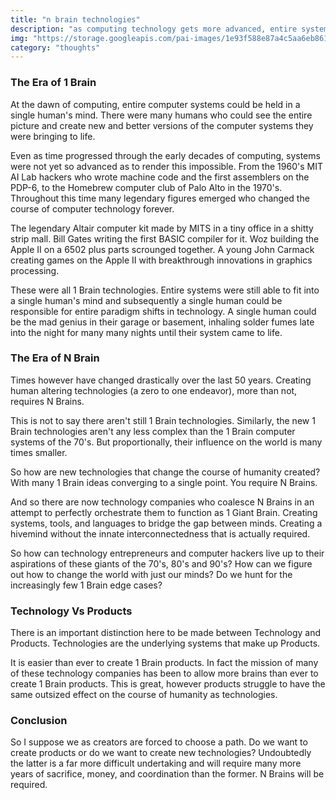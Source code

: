 ```yaml
---
title: "n brain technologies"
description: "as computing technology gets more advanced, entire systems can no longer fit in one human's mind. n brain technologies emerge." 
img: "https://storage.googleapis.com/pai-images/1e93f588e87a4c5aa6eb861a828c1435.jpeg"
category: "thoughts"
---
```

### The Era of 1 Brain
At the dawn of computing, entire computer systems could be held in a single human's mind. There were many humans who could see the entire picture and create new and better versions of the computer systems they were bringing to life. 

Even as time progressed through the early decades of computing, systems were not yet so advanced as to render this impossible. From the 1960's MIT AI Lab hackers who wrote machine code and the first assemblers on the PDP-6, to the Homebrew computer club of Palo Alto in the 1970's. Throughout this time many legendary figures emerged who changed the course of computer technology forever.

The legendary Altair computer kit made by MITS in a tiny office in a shitty strip mall. Bill Gates writing the first BASIC compiler for it. Woz building the Apple II on a 6502 plus parts scrounged together. A young John Carmack creating games on the Apple II with breakthrough innovations in graphics processing.  

These were all 1 Brain technologies. Entire systems were still able to fit into a single human's mind and subsequently a single human could be responsible for entire paradigm shifts in technology. A single human could be the mad genius in their garage or basement, inhaling solder fumes late into the night for many many nights until their system came to life.

### The Era of N Brain
Times however have changed drastically over the last 50 years. Creating human altering technologies (a zero to one endeavor), more than not, requires N Brains. 

This is not to say there aren't still 1 Brain technologies. Similarly, the new 1 Brain technologies aren't any less complex than the 1 Brain computer systems of the 70's. But proportionally, their influence on the world is many times smaller. 

So how are new technologies that change the course of humanity created? With many 1 Brain ideas converging to a single point. You require N Brains. 

And so there are now technology companies who coalesce N Brains in an attempt to perfectly orchestrate them to function as 1 Giant Brain. Creating systems, tools, and languages to bridge the gap between minds. Creating a hivemind without the innate interconnectedness that is actually required. 

So how can technology entrepreneurs and computer hackers live up to their aspirations of these giants of the 70's, 80's and 90's? How can we figure out how to change the world with just our minds? Do we hunt for the increasingly few 1 Brain edge cases?

### Technology Vs Products
There is an important distinction here to be made between Technology and Products. Technologies are the underlying systems that make up Products.

It is easier than ever to create 1 Brain products. In fact the mission of many of these technology companies has been to allow more brains than ever to create 1 Brain products. This is great, however products struggle to have the same outsized effect on the course of humanity as technologies.


### Conclusion
So I suppose we as creators are forced to choose a path. Do we want to create products or do we want to create new technologies? Undoubtedly the latter is a far more difficult undertaking and will require many more years of sacrifice, money, and coordination than the former. N Brains will be required.
